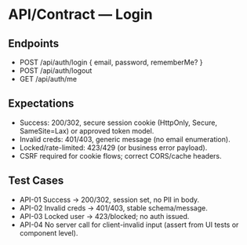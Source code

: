 # API/Contract — Login

## Endpoints
- POST /api/auth/login { email, password, rememberMe? }
- POST /api/auth/logout
- GET  /api/auth/me

## Expectations
- Success: 200/302, secure session cookie (HttpOnly, Secure, SameSite=Lax) or approved token model.
- Invalid creds: 401/403, generic message (no email enumeration).
- Locked/rate-limited: 423/429 (or business error payload).
- CSRF required for cookie flows; correct CORS/cache headers.

## Test Cases
- API-01 Success → 200/302, session set, no PII in body.
- API-02 Invalid creds → 401/403, stable schema/message.
- API-03 Locked user → 423/blocked; no auth issued.
- API-04 No server call for client-invalid input (assert from UI tests or component level).
